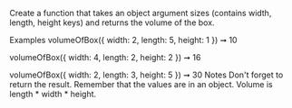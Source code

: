 Create a function that takes an object argument sizes (contains width, length, height keys) and returns the volume of the box.

Examples
volumeOfBox({ width: 2, length: 5, height: 1 }) ➞ 10

volumeOfBox({ width: 4, length: 2, height: 2 }) ➞ 16

volumeOfBox({ width: 2, length: 3, height: 5 }) ➞ 30
Notes
Don't forget to return the result.
Remember that the values are in an object.
Volume is length * width * height.